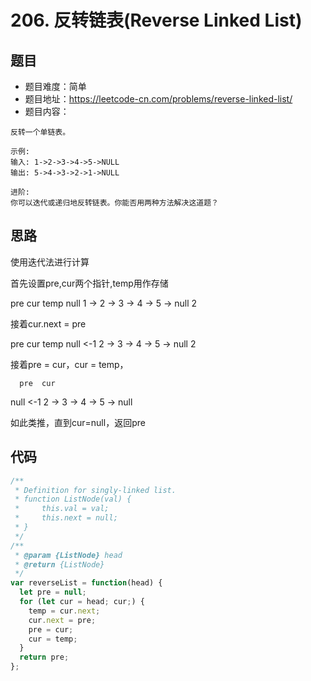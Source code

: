 # 206. 反转链表(Reverse Linked List)

## 题目
* 题目难度：简单
* 题目地址：https://leetcode-cn.com/problems/reverse-linked-list/
* 题目内容：
```
反转一个单链表。

示例:
输入: 1->2->3->4->5->NULL
输出: 5->4->3->2->1->NULL

进阶:
你可以迭代或递归地反转链表。你能否用两种方法解决这道题？
```


## 思路
使用迭代法进行计算

首先设置pre,cur两个指针,temp用作存储

pre   cur                              temp
null   1 -> 2 -> 3 -> 4 -> 5 -> null     2


接着cur.next = pre

pre   cur                              temp
null <-1    2 -> 3 -> 4 -> 5 -> null     2


接着pre = cur，cur = temp，

      pre  cur  
null <-1    2 -> 3 -> 4 -> 5 -> null

如此类推，直到cur=null，返回pre


## 代码
```JavaScript
/**
 * Definition for singly-linked list.
 * function ListNode(val) {
 *     this.val = val;
 *     this.next = null;
 * }
 */
/**
 * @param {ListNode} head
 * @return {ListNode}
 */
var reverseList = function(head) {
  let pre = null;
  for (let cur = head; cur;) {
    temp = cur.next;
    cur.next = pre;
    pre = cur;
    cur = temp;
  }
  return pre;
};
```
